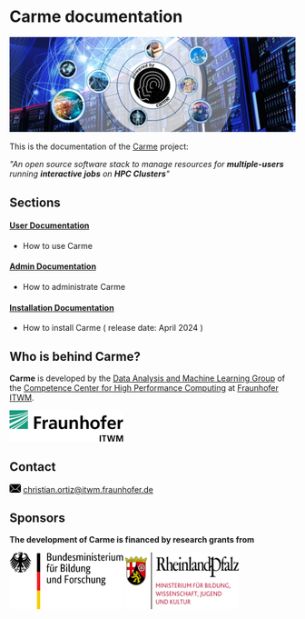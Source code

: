 # **Carme** documentation
![carme_stage](Images/Carme-Stage--dark--symmetric.jpg)

This is the documentation of the [Carme](www.open-carme.org) project: 

  *"An open source software stack to manage resources for **multiple-users** running **interactive jobs** on **HPC Clusters**"* 

## Sections

#### [**User** Documentation](UserDoc/readme.md)
- How to use Carme

#### [**Admin** Documentation](AdminDoc/README.md)
- How to administrate Carme


#### [**Installation** Documentation](AdminDoc/README.md) 
- How to install Carme ( release date: April 2024 )

## Who is behind Carme?

**Carme** is developed by the [Data Analysis and Machine Learning Group](https://www.itwm.fraunhofer.de/en/departments/hpc/data-analysis-and-machine-learning.html) of the [Competence Center for High Performance Computing](https://www.itwm.fraunhofer.de/en/departments/hpc.html) at [Fraunhofer ITWM](https://www.itwm.fraunhofer.de).

<img src="Images/logo.png" width="200">

## Contact

<img src="Images/email-icon.png" width="20"> [christian.ortiz@itwm.fraunhofer.de](mailto:christian.ortiz@itwm.fraunhofer.de) 

## Sponsors
**The development of Carme is financed by research grants from**

<img src="Images/BMBF.png" width="200" height="100">  

<img src="Images/RLP.png" width="200" height="100">
